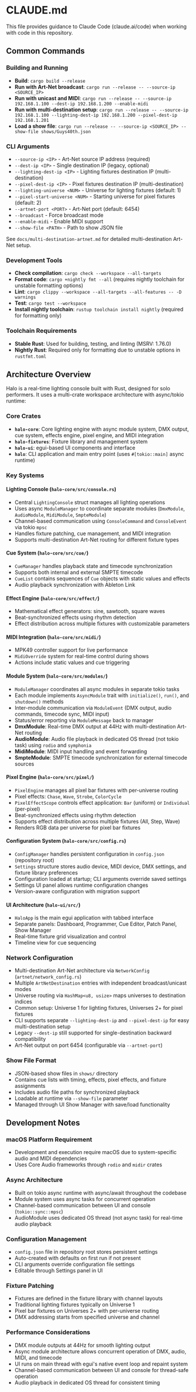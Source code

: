 # CLAUDE.md

This file provides guidance to Claude Code (claude.ai/code) when working with code in this repository.

## Common Commands

### Building and Running
- **Build**: `cargo build --release`
- **Run with Art-Net broadcast**: `cargo run --release -- --source-ip <SOURCE_IP>`
- **Run with unicast and MIDI**: `cargo run --release -- --source-ip 192.168.1.100 --dest-ip 192.168.1.200 --enable-midi`
- **Run with multi-destination setup**: `cargo run --release -- --source-ip 192.168.1.100 --lighting-dest-ip 192.168.1.200 --pixel-dest-ip 192.168.1.201`
- **Load a show file**: `cargo run --release -- --source-ip <SOURCE_IP> --show-file shows/Guys40th.json`

### CLI Arguments
- `--source-ip <IP>` - Art-Net source IP address (required)
- `--dest-ip <IP>` - Single destination IP (legacy, optional)
- `--lighting-dest-ip <IP>` - Lighting fixtures destination IP (multi-destination)
- `--pixel-dest-ip <IP>` - Pixel fixtures destination IP (multi-destination)
- `--lighting-universe <NUM>` - Universe for lighting fixtures (default: 1)
- `--pixel-start-universe <NUM>` - Starting universe for pixel fixtures (default: 2)
- `--artnet-port <PORT>` - Art-Net port (default: 6454)
- `--broadcast` - Force broadcast mode
- `--enable-midi` - Enable MIDI support
- `--show-file <PATH>` - Path to show JSON file

See `docs/multi-destination-artnet.md` for detailed multi-destination Art-Net setup.

### Development Tools
- **Check compilation**: `cargo check --workspace --all-targets`
- **Format code**: `cargo +nightly fmt --all` (requires nightly toolchain for unstable formatting options)
- **Lint**: `cargo clippy --workspace --all-targets --all-features -- -D warnings`
- **Test**: `cargo test --workspace`
- **Install nightly toolchain**: `rustup toolchain install nightly` (required for formatting only)

### Toolchain Requirements
- **Stable Rust**: Used for building, testing, and linting (MSRV: 1.76.0)
- **Nightly Rust**: Required only for formatting due to unstable options in `rustfmt.toml`

## Architecture Overview

Halo is a real-time lighting console built with Rust, designed for solo performers. It uses a multi-crate workspace architecture with async/tokio runtime:

### Core Crates
- **`halo-core`**: Core lighting engine with async module system, DMX output, cue system, effects engine, pixel engine, and MIDI integration
- **`halo-fixtures`**: Fixture library and management system
- **`halo-ui`**: egui-based UI components and interface
- **`halo`**: CLI application and main entry point (uses `#[tokio::main]` async runtime)

### Key Systems

#### Lighting Console (`halo-core/src/console.rs`)
- Central `LightingConsole` struct manages all lighting operations
- Uses async `ModuleManager` to coordinate separate modules (`DmxModule`, `AudioModule`, `MidiModule`, `SmpteModule`)
- Channel-based communication using `ConsoleCommand` and `ConsoleEvent` via tokio `mpsc`
- Handles fixture patching, cue management, and MIDI integration
- Supports multi-destination Art-Net routing for different fixture types

#### Cue System (`halo-core/src/cue/`)
- `CueManager` handles playback state and timecode synchronization
- Supports both internal and external SMPTE timecode
- `CueList` contains sequences of `Cue` objects with static values and effects
- Audio playback synchronization with Ableton Link

#### Effect Engine (`halo-core/src/effect/`)
- Mathematical effect generators: sine, sawtooth, square waves
- Beat-synchronized effects using rhythm detection
- Effect distribution across multiple fixtures with customizable parameters

#### MIDI Integration (`halo-core/src/midi/`)
- MPK49 controller support for live performance
- `MidiOverride` system for real-time control during shows
- Actions include static values and cue triggering

#### Module System (`halo-core/src/modules/`)
- `ModuleManager` coordinates all async modules in separate tokio tasks
- Each module implements `AsyncModule` trait with `initialize()`, `run()`, and `shutdown()` methods
- Inter-module communication via `ModuleEvent` (DMX output, audio commands, timecode sync, MIDI input)
- Status/error reporting via `ModuleMessage` back to manager
- **DmxModule**: Real-time DMX output at 44Hz with multi-destination Art-Net routing
- **AudioModule**: Audio file playback in dedicated OS thread (not tokio task) using `rodio` and `symphonia`
- **MidiModule**: MIDI input handling and event forwarding
- **SmpteModule**: SMPTE timecode synchronization for external timecode sources

#### Pixel Engine (`halo-core/src/pixel/`)
- `PixelEngine` manages all pixel bar fixtures with per-universe routing
- Pixel effects: `Chase`, `Wave`, `Strobe`, `ColorCycle`
- `PixelEffectScope` controls effect application: `Bar` (uniform) or `Individual` (per-pixel)
- Beat-synchronized effects using rhythm detection
- Supports effect distribution across multiple fixtures (All, Step, Wave)
- Renders RGB data per universe for pixel bar fixtures

#### Configuration System (`halo-core/src/config.rs`)
- `ConfigManager` handles persistent configuration in `config.json` (repository root)
- `Settings` structure stores audio device, MIDI device, DMX settings, and fixture library preferences
- Configuration loaded at startup; CLI arguments override saved settings
- Settings UI panel allows runtime configuration changes
- Version-aware configuration with migration support

#### UI Architecture (`halo-ui/src/`)
- `HaloApp` is the main egui application with tabbed interface
- Separate panels: Dashboard, Programmer, Cue Editor, Patch Panel, Show Manager
- Real-time fixture grid visualization and control
- Timeline view for cue sequencing

### Network Configuration
- Multi-destination Art-Net architecture via `NetworkConfig` (`artnet/network_config.rs`)
- Multiple `ArtNetDestination` entries with independent broadcast/unicast modes
- Universe routing via `HashMap<u8, usize>` maps universes to destination indices
- Common setup: Universe 1 for lighting fixtures, Universes 2+ for pixel fixtures
- CLI supports separate `--lighting-dest-ip` and `--pixel-dest-ip` for easy multi-destination setup
- Legacy `--dest-ip` still supported for single-destination backward compatibility
- Art-Net output on port 6454 (configurable via `--artnet-port`)

### Show File Format
- JSON-based show files in `shows/` directory
- Contains cue lists with timing, effects, pixel effects, and fixture assignments
- Includes audio file paths for synchronized playback
- Loadable at runtime via `--show-file` parameter
- Managed through UI Show Manager with save/load functionality

## Development Notes

### macOS Platform Requirement
- Development and execution require macOS due to system-specific audio and MIDI dependencies
- Uses Core Audio frameworks through `rodio` and `midir` crates

### Async Architecture
- Built on tokio async runtime with async/await throughout the codebase
- Module system uses async tasks for concurrent operation
- Channel-based communication between UI and console (`tokio::sync::mpsc`)
- AudioModule uses dedicated OS thread (not async task) for real-time audio playback

### Configuration Management
- `config.json` file in repository root stores persistent settings
- Auto-created with defaults on first run if not present
- CLI arguments override configuration file settings
- Editable through Settings panel in UI

### Fixture Patching
- Fixtures are defined in the fixture library with channel layouts
- Traditional lighting fixtures typically on Universe 1
- Pixel bar fixtures on Universes 2+ with per-universe routing
- DMX addressing starts from specified universe and channel

### Performance Considerations
- DMX module outputs at 44Hz for smooth lighting output
- Async module architecture allows concurrent operation of DMX, audio, MIDI, and timecode
- UI runs on main thread with egui's native event loop and repaint system
- Channel-based communication between UI and console for thread-safe operation
- Audio playback in dedicated OS thread for consistent timing